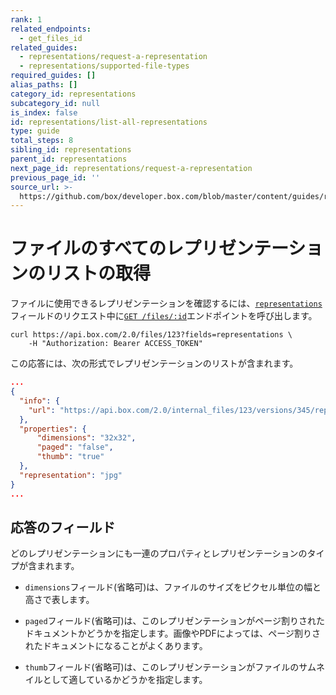 ```yaml
---
rank: 1
related_endpoints:
  - get_files_id
related_guides:
  - representations/request-a-representation
  - representations/supported-file-types
required_guides: []
alias_paths: []
category_id: representations
subcategory_id: null
is_index: false
id: representations/list-all-representations
type: guide
total_steps: 8
sibling_id: representations
parent_id: representations
next_page_id: representations/request-a-representation
previous_page_id: ''
source_url: >-
  https://github.com/box/developer.box.com/blob/master/content/guides/representations/list-all-representations.md
---
```

# ファイルのすべてのレプリゼンテーションのリストの取得

ファイルに使用できるレプリゼンテーションを確認するには、[`representations`][file_representations]フィールドのリクエスト中に[`GET /files/:id`][get_files_id]エンドポイントを呼び出します。

```curl
curl https://api.box.com/2.0/files/123?fields=representations \
    -H "Authorization: Bearer ACCESS_TOKEN"
```

この応答には、次の形式でレプリゼンテーションのリストが含まれます。

<!-- markdownlint-disable line-length -->

```json
...
{
  "info": {
    "url": "https://api.box.com/2.0/internal_files/123/versions/345/representations/jpg_thumb_32x32"
  },
  "properties": {
      "dimensions": "32x32",
      "paged": "false",
      "thumb": "true"
  },
  "representation": "jpg"
}
...
```

<!-- markdownlint-enable line-length -->

## 応答のフィールド

どのレプリゼンテーションにも一連のプロパティとレプリゼンテーションのタイプが含まれます。

* `dimensions`フィールド(省略可)は、ファイルのサイズをピクセル単位の幅と高さで表します。

* `paged`フィールド(省略可)は、このレプリゼンテーションがページ割りされたドキュメントかどうかを指定します。画像やPDFによっては、ページ割りされたドキュメントになることがよくあります。

* `thumb`フィールド(省略可)は、このレプリゼンテーションがファイルのサムネイルとして適しているかどうかを指定します。

[get_files_id]: endpoint://get-files-id

[file_representations]: resource://file#param-representations
